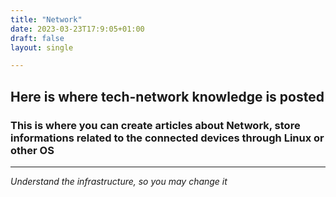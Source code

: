 ```yaml
---
title: "Network"
date: 2023-03-23T17:9:05+01:00
draft: false
layout: single

---
```


## Here is where tech-network knowledge is posted
 ### This is where you can create articles about Network, store informations related to the connected devices through Linux or other OS
---


*Understand the infrastructure, so you may change it*
